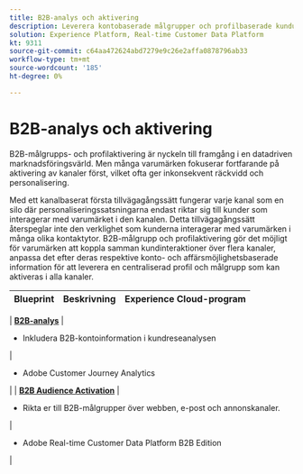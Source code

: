 ```yaml
---
title: B2B-analys och aktivering
description: Leverera kontobaserade målgrupper och profilbaserade kundupplevelser med Real-time Customer Data Platform ​.
solution: Experience Platform, Real-time Customer Data Platform
kt: 9311
source-git-commit: c64aa472624abd7279e9c26e2affa0878796ab33
workflow-type: tm+mt
source-wordcount: '185'
ht-degree: 0%

---
```


# B2B-analys och aktivering

B2B-målgrupps- och profilaktivering är nyckeln till framgång i en datadriven marknadsföringsvärld. Men många varumärken fokuserar fortfarande på aktivering av kanaler först, vilket ofta ger inkonsekvent räckvidd och personalisering.

Med ett kanalbaserat första tillvägagångssätt fungerar varje kanal som en silo där personaliseringssatsningarna endast riktar sig till kunder som interagerar med varumärket i den kanalen. Detta tillvägagångssätt återspeglar inte den verklighet som kunderna interagerar med varumärken i många olika kontaktytor. B2B-målgrupp och profilaktivering gör det möjligt för varumärken att koppla samman kundinteraktioner över flera kanaler, anpassa det efter deras respektive konto- och affärsmöjlighetsbaserade information för att leverera en centraliserad profil och målgrupp som kan aktiveras i alla kanaler.

| Blueprint | Beskrivning | Experience Cloud-program |
|---|---|---|

| **[B2B-analys](https://experienceleague.adobe.com/docs/analytics-platform/using/cja-usecases/b2b.html)** | <ul><li>Inkludera B2B-kontoinformation i kundreseanalysen</li></ul>|<ul><li>Adobe Customer Journey Analytics</li></ul>| | **[B2B Audience Activation](b2bactivation.md)** | <ul><li>Rikta er till B2B-målgrupper över webben, e-post och annonskanaler.</li></ul>|<ul><li>Adobe Real-time Customer Data Platform B2B Edition</li></ul>|

